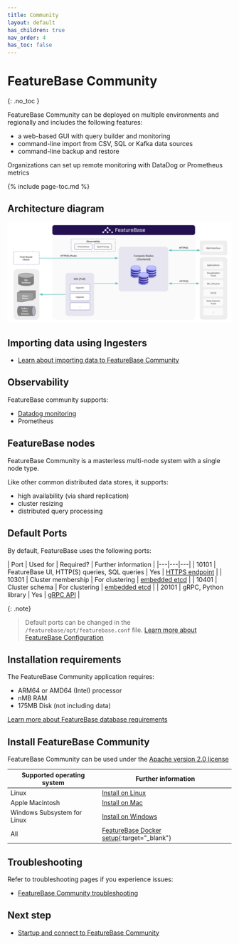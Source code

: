 ```yaml
---
title: Community
layout: default
has_children: true
nav_order: 4
has_toc: false
---
```


# FeatureBase Community
{: .no_toc }

FeatureBase Community can be deployed on multiple environments and regionally and includes the following features:
* a web-based GUI with query builder and monitoring
* command-line import from CSV, SQL or Kafka data sources
* command-line backup and restore

Organizations can set up remote monitoring with DataDog or Prometheus metrics

{% include page-toc.md %}

## Architecture diagram

![FeatureBase Network Architecture Diagram](/assets/images/community/featurebase-architecture-diagram.png "FeatureBase Network Architecture Diagram")

## Importing data using Ingesters

* [Learn about importing data to FeatureBase Community](/docs/community/com-ingest/com-ingest-manage)

## Observability

FeatureBase community supports:

* [Datadog monitoring](/docs/community/com-monitoring/com-monitoring-datadog)
* Prometheus

## FeatureBase nodes

FeatureBase Community is a masterless multi-node system with a single node type.

Like other common distributed data stores, it supports:
* high availability (via shard replication)
* cluster resizing
* distributed query processing

## Default Ports

By default, FeatureBase uses the following ports:

| Port | Used for | Required? | Further information |
|---|---|---|
| 10101 | FeatureBase UI, HTTP(S) queries, SQL queries | Yes | [HTTPS endpoint](/docs/community/com-api/old-http-endpoint) |
| 10301 | Cluster membership | For clustering | [embedded etcd](https://pkg.go.dev/github.com/coreos/etcd/embed) |
| 10401 | Cluster schema | For clustering | [embedded etcd](https://pkg.go.dev/github.com/coreos/etcd/embed) |
| 20101 | gRPC, Python library | Yes | [gRPC API](/docs/community/com-api/old-grpc-api) |

{: .note}
>Default ports can be changed in the `/featurebase/opt/featurebase.conf` file.
>[Learn more about FeatureBase Configuration](/docs/community/com-config/com-config-home)

## Installation requirements

The FeatureBase Community application requires:

* ARM64 or AMD64 (Intel) processor
* nMB RAM
* 175MB Disk (not including data)

<!-- Edit this down
Depending on your storage backend, memory usage and disk usage can both vary. In general, you want at least a bit more memory than the on-disk storage of your data, possibly as much as twice as much memory available. This memory may look like it's directly being used by the FeatureBase engine, or may just be kernel disk caches.

-->

[Learn more about FeatureBase database requirements](/docs/community/com-db/com-db-manage)

## Install FeatureBase Community

FeatureBase Community can be used under the [Apache version 2.0 license](https://www.apache.org/licenses/LICENSE-2.0.html)

| Supported operating system | Further information |
|---|---|
| Linux | [Install on Linux](/docs/community/com-install-linux) |
| Apple Macintosh | [Install on Mac](/docs/community/com-install-mac) |
| Windows Subsystem for Linux | [Install on Windows](/docs/community/com-install-windows) |
| All | [FeatureBase Docker setup](https://www.featurebase.com/blog/featurebase-with-a-simple-docker-deployment){:target="_blank"} |

## Troubleshooting

Refer to troubleshooting pages if you experience issues:

* [FeatureBase Community troubleshooting](/docs/community/com-troubleshooting/com-troubleshooting-home)

## Next step

* [Startup and connect to FeatureBase Community](/docs/community/com-startup-connect)
